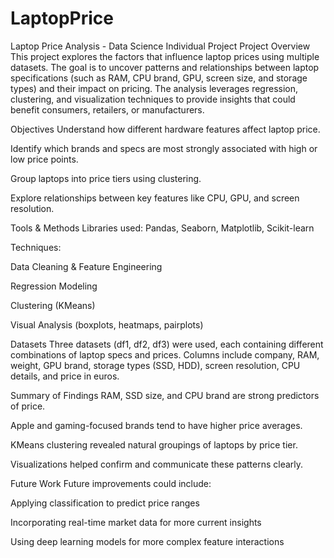 # LaptopPrice
Laptop Price Analysis - Data Science Individual Project
Project Overview
This project explores the factors that influence laptop prices using multiple datasets. The goal is to uncover patterns and relationships between laptop specifications (such as RAM, CPU brand, GPU, screen size, and storage types) and their impact on pricing. The analysis leverages regression, clustering, and visualization techniques to provide insights that could benefit consumers, retailers, or manufacturers.

Objectives
Understand how different hardware features affect laptop price.

Identify which brands and specs are most strongly associated with high or low price points.

Group laptops into price tiers using clustering.

Explore relationships between key features like CPU, GPU, and screen resolution.

Tools & Methods
Libraries used: Pandas, Seaborn, Matplotlib, Scikit-learn

Techniques:

Data Cleaning & Feature Engineering

Regression Modeling

Clustering (KMeans)

Visual Analysis (boxplots, heatmaps, pairplots)

Datasets
Three datasets (df1, df2, df3) were used, each containing different combinations of laptop specs and prices. Columns include company, RAM, weight, GPU brand, storage types (SSD, HDD), screen resolution, CPU details, and price in euros.

Summary of Findings
RAM, SSD size, and CPU brand are strong predictors of price.

Apple and gaming-focused brands tend to have higher price averages.

KMeans clustering revealed natural groupings of laptops by price tier.

Visualizations helped confirm and communicate these patterns clearly.

Future Work
Future improvements could include:

Applying classification to predict price ranges

Incorporating real-time market data for more current insights

Using deep learning models for more complex feature interactions
